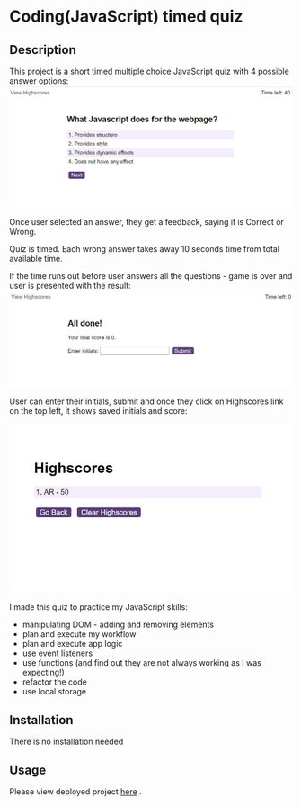 # Coding(JavaScript) timed quiz

## Description

This project is a short timed multiple choice JavaScript quiz with 4 possible answer options:
![question](assets/img/questions.jpg)


Once user selected an answer, they get a feedback, saying it is Correct or Wrong.

Quiz is timed. Each wrong answer takes away 10 seconds time from total available time.

If the time runs out before user answers all the questions - game is over and user is presented with the result:
![question](assets/img/out.jpg)

User can enter their initials, submit and once they click on Highscores link on the top left, it shows saved initials and score:

![question](assets/img/showScore.jpg)


I made this quiz to practice my JavaScript skills:
- manipulating DOM - adding and removing elements
- plan and execute my workflow
- plan and execute app logic
- use event listeners
- use functions (and find out they are not always working as I was expecting!)
- refactor the code
- use local storage

## Installation

There is no installation needed
## Usage

Please view deployed project [here](https://astarem.github.io/coding-quiz-timed/index.html) .